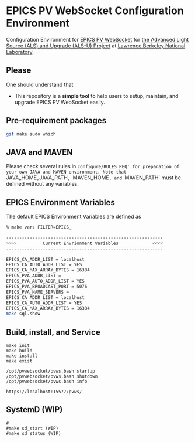 # EPICS PV WebSocket Configuration Environment

Configuration Environment for [EPICS PV WebSocket](https://github.com/ornl-epics/pvws) for [the Advanced Light Source (ALS) and Upgrade (ALS-U) Project](https://als.lbl.gov/als-u/overview/) at [Lawrence Berkeley National Laboratory](https://lbl.gov).

## Please

One should understand that 
- This repository is a **simple tool** to help users to setup, maintain, and upgrade EPICS PV WebSocket easily.

## Pre-requirement packages

```bash
git make sudo which
```


## JAVA and MAVEN

Please check several rules in `configure/RULES_REQ' for preparation of your own JAVA and MAVEN environment.
Note that `JAVA_HOME`,`JAVA_PATH`, `MAVEN_HOME`, and `MAVEN_PATH` must be defined without any variables.


## EPICS Environment Variables

The default EPICS Environment Variables are defined as

```bash
% make vars FILTER=EPICS_

------------------------------------------------------------
>>>>          Current Envrionment Variables             <<<<
------------------------------------------------------------

EPICS_CA_ADDR_LIST = localhost
EPICS_CA_AUTO_ADDR_LIST = YES
EPICS_CA_MAX_ARRAY_BYTES = 16384
EPICS_PVA_ADDR_LIST =
EPICS_PVA_AUTO_ADDR_LIST = YES
EPICS_PVA_BROADCAST_PORT = 5076
EPICS_PVA_NAME_SERVERS =
EPICS_CA_ADDR_LIST = localhost
EPICS_CA_AUTO_ADDR_LIST = YES
EPICS_CA_MAX_ARRAY_BYTES = 16384
make sql.show
```

## Build, install, and Service

```
make init
make build
make install
make exist
```

```
/opt/pvwebsocket/pvws.bash startup
/opt/pvwebsocket/pvws.bash shutdown
/opt/pvwebsocket/pvws.bash info
```

```
https://localhost:15577/pvws/
```

## SystemD (WIP)

```
#
#make sd_start (WIP)
#make sd_status (WIP)
```

